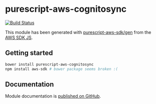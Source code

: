 # purescript-aws-cognitosync

[![Build Status](https://app.wercker.com/status/5909b9e96d1080804b17a28f72f87b6b/s/master)](https://app.wercker.com/project/byKey/5909b9e96d1080804b17a28f72f87b6b)

This module has been generated with [purescript-aws-sdk/gen](https://github.com/purescript-aws-sdk/gen) from the [AWS SDK JS](https://github.com/aws/aws-sdk-js).

## Getting started

```sh
bower install purescript-aws-cognitosync
npm install aws-sdk # bower package seems broken :(
```

## Documentation

Module documentation is [published on GitHub](https://github.com/purescript-aws-sdk/purescript-aws-cognitosync/tree/master/docs).

